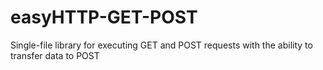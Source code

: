 # easyHTTP-GET-POST
Single-file library for executing GET and POST requests with the ability to transfer data to POST
